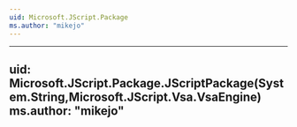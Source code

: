 ```yaml
---
uid: Microsoft.JScript.Package
ms.author: "mikejo"
---
```


---
uid: Microsoft.JScript.Package.JScriptPackage(System.String,Microsoft.JScript.Vsa.VsaEngine)
ms.author: "mikejo"
---
